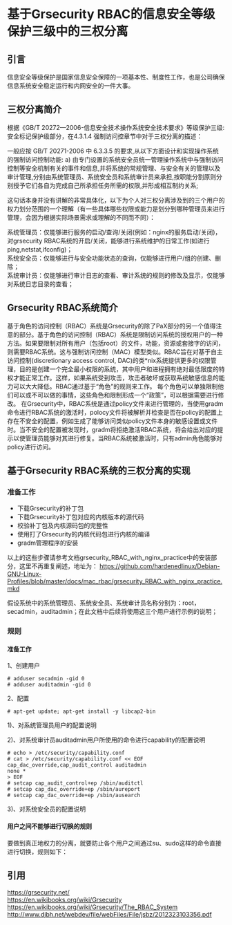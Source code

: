 # 基于Grsecurity RBAC的信息安全等级保护三级中的三权分离  

## 引言 

信息安全等级保护是国家信息安全保障的一项基本性、制度性工作，也是公司确保信息系统安全稳定运行和内网安全的一件大事。 

## 三权分离简介 

根据《GB/T 20272—2006-信息安全技术操作系统安全技术要求》等级保护三级:安全标记保护级部分，在4.3.1.4 强制访问控章节中对于三权分离的描述：

一般应按 GB/T 20271-2006 中 6.3.3.5 的要求,从以下方面设计和实现操作系统的强制访问控制功能:
a) 由专门设置的系统安全员统一管理操作系统中与强制访问控制等安全机制有关的事件和信息,并将系统的常规管理、与安全有关的管理以及审计管理,分别由系统管理员、系统安全员和系统审计员来承担,按职能分割原则分别授予它们各自为完成自己所承担任务所需的权限,并形成相互制约关系;

这句话本身并没有讲解的非常具体化，以下为个人对三权分离涉及到的三个用户的权力划分范围的一个理解（有一些具体哪些权限或能力是划分到哪种管理员来进行管理，会因为根据实际场景需求或理解的不同而不同）： 

系统管理员：仅能够进行服务的启动/查询/关闭(例如：nginx的服务启动/关闭)，对grsecurity RBAC系统的开启/关闭，能够进行系统维护的日常工作(如进行ping,netstat,ifconfig)；   
系统安全员：仅能够进行与安全功能状态的查询，仅能够进行用户/组的创建、删除；  
系统审计员：仅能够进行审计日志的查看、审计系统的规则的修改及显示，仅能够对系统日志目录的查看；  

## Grsecurity RBAC系统简介  
基于角色的访问控制（RBAC）系统是Grsecurity的除了PaX部分的另一个值得注意的部分。基于角色的访问控制（RBAC）系统是限制访问系统的授权用户的一种方法。如果要限制对所有用户（包括root）的文件，功能，资源或套接字的访问，则需要RBAC系统。这与强制访问控制（MAC）模型类似。RBAC旨在对基于自主访问控制(discretionary access control, DAC)的类*nix系统提供更多的权限管理，目的是创建一个完全最小权限的系统，其中用户和进程拥有绝对最低限度的特权才能正常工作。这样，如果系统受到攻击，攻击者破坏或获取系统敏感信息的能力可以大大降低。RBAC通过基于“角色”的规则来工作。 每个角色可以单独限制他们可以或不可以做的事情，这些角色和限制形成一个“政策”，可以根据需要进行修改。 
在Grsecurity中，RBAC系统是通过policy文件来进行管理的，当使用gradm命令进行RBAC系统的激活时，polocy文件将被解析并检查是否在policy的配置上存在不安全的配置，例如生成了能够访问类似policy文件本身的敏感设置或文件时。当不安全的配置被发现时，gradm将拒绝激活RBAC系统，将会给出对应的提示以使管理员能够对其进行修复。当RBAC系统被激活时，只有admin角色能够对policy进行访问。  

## 基于Grsecurity RBAC系统的三权分离的实现 

### 准备工作 

* 下载Grsecurity的补丁包 
* 下载Grsecurity补丁包对应的内核版本的源代码 
* 校验补丁包及内核源码包的完整性 
* 使用打了Grsecurity的内核代码包进行内核的编译 
* gradm管理程序的安装 

以上的这些步骤请参考文档grsecurity_RBAC_with_nginx_practice中的安装部分，这里不再重复阐述，地址为：
https://github.com/hardenedlinux/Debian-GNU-Linux-Profiles/blob/master/docs/mac_rbac/grsecurity_RBAC_with_nginx_practice.mkd

假设系统中的系统管理员、系统安全员、系统审计员名称分别为：root，secadmin，auditadmin；在此文档中后续将使用这三个用户进行示例的说明；

### 规则 

#### 准备工作 
1、创建用户 
``` 
# adduser secadmin -gid 0
# adduser auditadmin -gid 0
``` 

2、配置  
```  
# apt-get update; apt-get install -y libcap2-bin
``` 

1)、对系统管理员用户的配置说明 

2)、对系统审计员auditadmin用户所使用的命令进行capability的配置说明   
```  
# echo > /etc/security/capability.conf 
# cat > /etc/security/capability.conf << EOF
cap_dac_override,cap_audit_control auditadmin
none *
> EOF
# setcap cap_audit_control+ep /sbin/auditctl  
# setcap cap_dac_override+ep /sbin/aureport  
# setcap cap_dac_override+ep /sbin/ausearch  
```  

3)、对系统安全员的配置说明 



#### 用户之间不能够进行切换的规则 
要做到真正地权力的分离，就要防止各个用户之间通过su、sudo这样的命令直接进行切换，规则如下：


## 引用 

https://grsecurity.net/  
https://en.wikibooks.org/wiki/Grsecurity  
https://en.wikibooks.org/wiki/Grsecurity/The_RBAC_System  
http://www.djbh.net/webdev/file/webFiles/File/jsbz/2012323103356.pdf  

